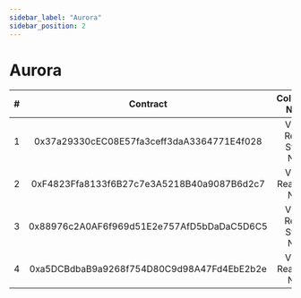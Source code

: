 ```yaml
---
sidebar_label: "Aurora"
sidebar_position: 2
---
```


# Aurora

|#|Contract|Collection Name|
|:-:|:-:|:-:|
|1|0x37a29330cEC08E57fa3ceff3daA3364771E4f028|Virtual Reality Stable NFTs|
|2|0xF4823Ffa8133f6B27c7e3A5218B40a9087B6d2c7|Virtual Reality 3D NFTs|
|3|0x88976c2A0AF6f969d51E2e757AfD5bDaDaC5D6C5|Virtual Reality Stable NFTs|
|4|0xa5DCBdbaB9a9268f754D80C9d98A47Fd4EbE2b2e|Virtual Reality 3D NFTs|